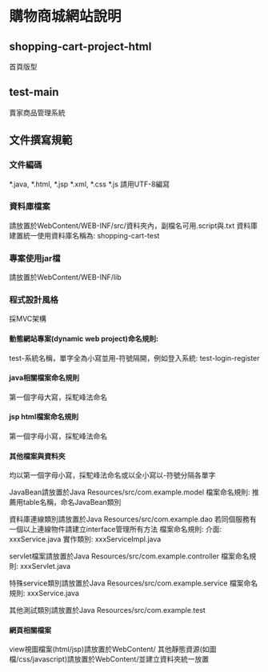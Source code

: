 # 購物商城網站說明


## shopping-cart-project-html
首頁版型

## test-main
賣家商品管理系統


## 文件撰寫規範

### 文件編碼
*.java, *.html, *.jsp *.xml, *.css *.js 請用UTF-8編寫

### 資料庫檔案
請放置於WebContent/WEB-INF/src/資料夾內，副檔名可用.script與.txt
資料庫建置統一使用資料庫名稱為: shopping-cart-test

### 專案使用jar檔
請放置於WebContent/WEB-INF/lib

### 程式設計風格
採MVC架構

#### 動態網站專案(dynamic web project)命名規則:
test-系統名稱，單字全為小寫並用-符號隔開，例如登入系統: test-login-register

#### java相關檔案命名規則
第一個字母大寫，採駝峰法命名

#### jsp html檔案命名規則
第一個字母小寫，採駝峰法命名

#### 其他檔案與資料夾
均以第一個字母小寫，採駝峰法命名或以全小寫以-符號分隔各單字

JavaBean請放置於Java Resources/src/com.example.model
檔案命名規則: 
推薦用table名稱，命名JavaBean類別

資料庫連線類別請放置於Java Resources/src/com.example.dao
若同個服務有一個以上連線物件請建立interface管理所有方法
檔案命名規則: 
介面: xxxService.java
實作類別: xxxServiceImpl.java

servlet檔案請放置於Java Resources/src/com.example.controller
檔案命名規則:
xxxServlet.java


特殊service類別請放置於Java Resources/src/com.example.service
檔案命名規則:
xxxService.java

其他測試類別請放置於Java Resources/src/com.example.test


#### 網頁相關檔案
view視圖檔案(html/jsp)請放置於WebContent/
其他靜態資源(如圖檔/css/javascript)請放置於WebContent/並建立資料夾統一放置



